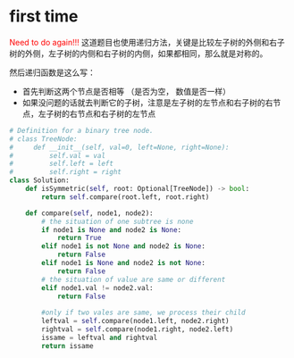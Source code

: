 # first time

<font color="red">Need to do again!!!</font>
这道题目也使用递归方法，关键是比较左子树的外侧和右子树的外侧，左子树的内侧和右子树的内侧，如果都相同，那么就是对称的。

然后递归函数是这么写：
- 首先判断这两个节点是否相等 （是否为空， 数值是否一样）
- 如果没问题的话就去判断它的子树，注意是左子树的左节点和右子树的右节点，左子树的右节点和右子树的左节点

```python
# Definition for a binary tree node.
# class TreeNode:
#     def __init__(self, val=0, left=None, right=None):
#         self.val = val
#         self.left = left
#         self.right = right
class Solution:
    def isSymmetric(self, root: Optional[TreeNode]) -> bool:
        return self.compare(root.left, root.right)

    def compare(self, node1, node2):
        # the situation of one subtree is none
        if node1 is None and node2 is None:
            return True
        elif node1 is not None and node2 is None:
            return False
        elif node1 is None and node2 is not None:
            return False   
        # the situation of value are same or different
        elif node1.val != node2.val:
            return False
        
        #only if two vales are same, we process their child
        leftval = self.compare(node1.left, node2.right)
        rightval = self.compare(node1.right, node2.left)
        issame = leftval and rightval
        return issame
```
